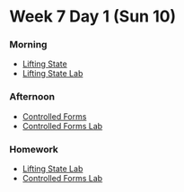 # Week 7 Day 1 (Sun 10)

### Morning

- [Lifting State][0]
- [Lifting State Lab][1]

### Afternoon

- [Controlled Forms][2]
- [Controlled Forms Lab][3]

### Homework

- [Lifting State Lab][1]
- [Controlled Forms Lab][3]

[0]: ./lifting-state-in-react/
[1]: ./lifting-state-in-react-lab/
[2]: ./controlled-forms-in-react/
[3]: ./controlled-forms-in-react-lab/

